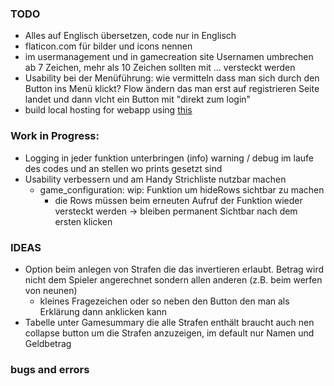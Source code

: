 ### TODO

- Alles auf Englisch übersetzen, code nur in Englisch
- flaticon.com für bilder und icons nennen
- im usermanagement und in gamecreation site Usernamen umbrechen ab 7 Zeichen, mehr als 10 Zeichen sollten mit ... versteckt werden
- Usability bei der Menüführung: wie vermitteln dass man sich durch den Button ins Menü klickt? Flow ändern das man erst auf registrieren Seite landet und dann vlcht ein Button mit "direkt zum login"
- build local hosting for webapp using [this](https://www.instructables.com/Using-a-Raspberry-PI-Zero-W-As-an-Access-Point-and/)

### Work in Progress:

- Logging in jeder funktion unterbringen (info) warning / debug im laufe des codes und an stellen wo prints gesetzt sind
- Usability verbessern und am Handy Strichliste nutzbar machen
  - game_configuration: wip: Funktion um hideRows sichtbar zu machen
    - die Rows müssen beim erneuten Aufruf der Funktion wieder versteckt werden -> bleiben permanent Sichtbar nach dem ersten klicken

### IDEAS

- Option beim anlegen von Strafen die das invertieren erlaubt. Betrag wird nicht dem Spieler angerechnet sondern allen anderen (z.B. beim werfen von neunen)
  - kleines Fragezeichen oder so neben den Button den man als Erklärung dann anklicken kann
- Tabelle unter Gamesummary die alle Strafen enthält braucht auch nen collapse button um die Strafen anzuzeigen, im default nur Namen und Geldbetrag

### bugs and errors
